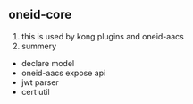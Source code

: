 ## oneid-core

1. this is used by kong plugins and oneid-aacs
2. summery
  - declare model 
  - oneid-aacs expose api
  - jwt parser
  - cert util

